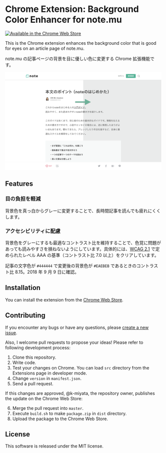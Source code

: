 # Chrome Extension: Background Color Enhancer for note.mu

[<img src="https://user-images.githubusercontent.com/18201546/45263774-01d47000-b46b-11e8-9b8f-ecae55914b89.png" alt="Available in the Chrome Web Store" width="248">](https://chrome.google.com/webstore/detail/background-color-enhancer/lmfhfgllepkjlgilfimmibkkphaafgnk)

This is the Chrome extension enhances the background color that is good for eyes on an article page of note.mu.

note.mu の記事ページの背景を目に優しい色に変更する Chrome 拡張機能です。

![Screenshot](img/screenshot-2560x1600.png)

## Features

### 目の負担を軽減

背景色を真っ白からグレーに変更することで、長時間記事を読んでも疲れにくくします。

### アクセシビリティに配慮

背景色をグレーにするも最適なコントラスト比を維持することで、色覚に問題があっても読みやすさを損ねないようにしています。具体的には、[WCAG 2.1](https://www.w3.org/TR/WCAG21/#contrast-enhanced) で定められたレベル AAA の基準（コントラスト比 7.0 以上）をクリアしています。

記事の文字色が `#444444` で変更後の背景色が `#EAEBEB` であるときのコントラスト比 8.15。2018 年 9 月 9 日に確認。

## Installation

You can install the extension from the [Chrome Web Store](https://chrome.google.com/webstore/detail/background-color-enhancer/lmfhfgllepkjlgilfimmibkkphaafgnk).

## Contributing

If you encounter any bugs or have any questions, please [create a new issue](https://github.com/k-miyata/notemu-chromeextension/issues/new).

Also, I welcome pull requests to propose your ideas! Please refer to following development process:

1. Clone this repository.
2. Write code.
3. Test your changes on Chrome. You can load `src` directory from the Extensions page in developer mode.
4. Change `version` in `manifest.json`.
5. Send a pull request.

If this changes are approved, @k-miyata, the repository owner, publishes the update on the Chrome Web Store:

6. Merge the pull request into `master`.
7. Execute `build.sh` to make `package.zip` in `dist` directory.
8. Upload the package to the Chrome Web Store.

## License

This software is released under the MIT license.
